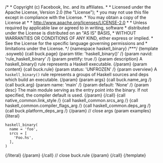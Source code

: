 /\* \* Copyright (c) Facebook, Inc. and its affiliates. \* \* Licensed
under the Apache License, Version 2.0 (the \"License\"); \* you may not
use this file except in compliance with the License. \* You may obtain a
copy of the License at \* \* http://www.apache.org/licenses/LICENSE-2.0
\* \* Unless required by applicable law or agreed to in writing,
software \* distributed under the License is distributed on an \"AS IS\"
BASIS, \* WITHOUT WARRANTIES OR CONDITIONS OF ANY KIND, either express
or implied. \* See the License for the specific language governing
permissions and \* limitations under the License. \*/ {namespace
haskell_binary} /\*\*\*/ {template .soyweb} {call buck.page} {param
title: \'haskell_binary()\' /} {param navid: \'rule_haskell_binary\' /}
{param prettify: true /} {param description} A haskell_binary() rule
represents a Haskell executable. {/param} {param content} {call
buck.rule} {param status: \'UNFROZEN\' /} {param overview} A
`haskell_binary()` rule represents a groups of Haskell sources and deps
which build an executable. {/param} {param args} {call buck.name_arg /}
{call buck.arg} {param name: \'main\' /} {param default: \'None\' /}
{param desc} The main module serving as the entry point into the binary.
If not specified, the compiler default is used. {/param} {/call} {call
native_common.link_style /} {call haskell_common.srcs_arg /} {call
haskell_common.compiler_flags_arg /} {call haskell_common.deps_arg /}
{call buck.platform_deps_arg /} {/param} // close args {param examples}
{literal}

``` {.prettyprint .lang-py}
haskell_binary(
  name = 'foo',
  srcs = [
    'Foo.hs',
  ],
)
```

{/literal} {/param} {/call} // close buck.rule {/param} {/call}
{/template}
